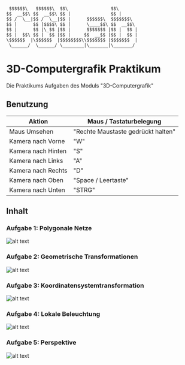 ```
 $$$$$$\   $$$$$$\  $$\                $$\
$$  __$$\ $$  __$$\ $$ |               $$ |
$$ /  \__|$$ /  \__|$$ |      $$$$$$\  $$$$$$$\
$$ |      $$ |$$$$\ $$ |      \____$$\ $$  __$$\
$$ |      $$ |\_$$ |$$ |      $$$$$$$ |$$ |  $$ |
$$ |  $$\ $$ |  $$ |$$ |     $$  __$$ |$$ |  $$ |
\$$$$$$  |\$$$$$$  |$$$$$$$$\\$$$$$$$ |$$$$$$$  |
 \______/  \______/ \________|\_______|\_______/ 
```

 
 
 # 3D-Computergrafik Praktikum

 Die Praktikums Aufgaben des Moduls "3D-Computergrafik"

 ## Benutzung

| Aktion | Maus / Tastaturbelegung |
| ------ | ------ |
| Maus Umsehen | "Rechte Maustaste gedrückt halten" |
| Kamera nach Vorne | "W" |
| Kamera nach Hinten | "S" |
| Kamera nach Links | "A" |
| Kamera nach Rechts | "D" |
| Kamera nach Oben | "Space / Leertaste" |
| Kamera nach Unten | "STRG" |

 ## Inhalt
 ### Aufgabe 1: Polygonale Netze<br>
 ![alt text](https://i.gyazo.com/fa3ee473c9985d0df92122e549532364.png)
 ### Aufgabe 2: Geometrische Transformationen<br>
 ![alt text](https://i.gyazo.com/64ea6c1ab94ccef8db3192a1fc4a20f9.png)
 ### Aufgabe 3: Koordinatensystemtransformation<br>
 ![alt text](https://i.gyazo.com/cadebfe8ee44a7766832d13159e20d0d.png)
 ### Aufgabe 4: Lokale Beleuchtung<br>
 ![alt text](https://i.gyazo.com/d23eacb845a0c588c57448f8b7815418.png)
 ### Aufgabe 5: Perspektive<br>
![alt text](https://i.gyazo.com/12fa8fabd565737cdde50dc5d5bb8255.png)

 

